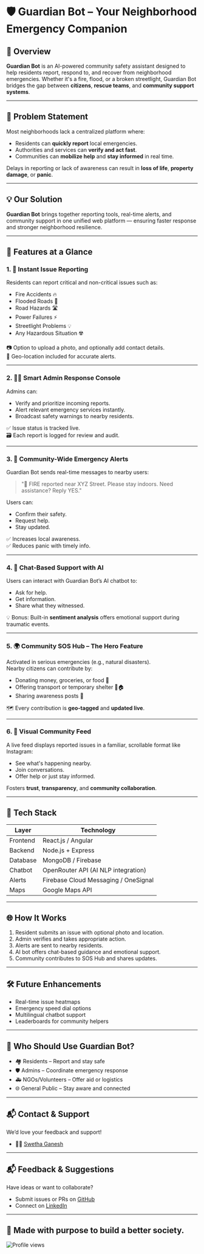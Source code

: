 # 🛡️ Guardian Bot – Your Neighborhood Emergency Companion

## 🚨 Overview

**Guardian Bot** is an AI-powered community safety assistant designed to help residents report, respond to, and recover from neighborhood emergencies. Whether it's a fire, flood, or a broken streetlight, Guardian Bot bridges the gap between **citizens**, **rescue teams**, and **community support systems**.

---

## 🧠 Problem Statement

Most neighborhoods lack a centralized platform where:
- Residents can **quickly report** local emergencies.
- Authorities and services can **verify and act fast**.
- Communities can **mobilize help** and **stay informed** in real time.

Delays in reporting or lack of awareness can result in **loss of life**, **property damage**, or **panic**.

---

## 💡 Our Solution

**Guardian Bot** brings together reporting tools, real-time alerts, and community support in one unified web platform — ensuring faster response and stronger neighborhood resilience.

---

## 🌟 Features at a Glance

### 1. 🚨 Instant Issue Reporting
Residents can report critical and non-critical issues such as:
- Fire Accidents 🔥
- Flooded Roads 🌊
- Road Hazards 🛣️
- Power Failures ⚡
- Streetlight Problems 💡
- Any Hazardous Situation ☢️

📷 Option to upload a photo, and optionally add contact details.  
📍 Geo-location included for accurate alerts.

---

### 2. 🧑‍💼 Smart Admin Response Console
Admins can:
- Verify and prioritize incoming reports.
- Alert relevant emergency services instantly.
- Broadcast safety warnings to nearby residents.

✅ Issue status is tracked live.  
🗃️ Each report is logged for review and audit.

---

### 3. 📢 Community-Wide Emergency Alerts
Guardian Bot sends real-time messages to nearby users:
> "🚨 FIRE reported near XYZ Street. Please stay indoors. Need assistance? Reply YES."

Users can:
- Confirm their safety.
- Request help.
- Stay updated.

✅ Increases local awareness.  
✅ Reduces panic with timely info.

---

### 4. 💬 Chat-Based Support with AI
Users can interact with Guardian Bot’s AI chatbot to:
- Ask for help.
- Get information.
- Share what they witnessed.

💡 Bonus: Built-in **sentiment analysis** offers emotional support during traumatic events.

---

### 5. 🌍 Community SOS Hub – The Hero Feature
Activated in serious emergencies (e.g., natural disasters).  
Nearby citizens can contribute by:
- Donating money, groceries, or food 🍱
- Offering transport or temporary shelter 🚗🏠
- Sharing awareness posts 📲

🗺️ Every contribution is **geo-tagged** and **updated live**.

---

### 6. 📸 Visual Community Feed
A live feed displays reported issues in a familiar, scrollable format like Instagram:
- See what's happening nearby.
- Join conversations.
- Offer help or just stay informed.

Fosters **trust**, **transparency**, and **community collaboration**.

---

## 🔧 Tech Stack

| Layer       | Technology                          |
|------------|--------------------------------------|
| Frontend   | React.js / Angular                   |
| Backend    | Node.js + Express                    |
| Database   | MongoDB / Firebase                   |
| Chatbot    | OpenRouter API (AI NLP integration)  |
| Alerts     | Firebase Cloud Messaging / OneSignal |
| Maps       | Google Maps API                      |

---

## 🌐 How It Works

1. Resident submits an issue with optional photo and location.
2. Admin verifies and takes appropriate action.
3. Alerts are sent to nearby residents.
4. AI bot offers chat-based guidance and emotional support.
5. Community contributes to SOS Hub and shares updates.

---

## 🛠️ Future Enhancements

- Real-time issue heatmaps
- Emergency speed dial options
- Multilingual chatbot support
- Leaderboards for community helpers

---

## 🤝 Who Should Use Guardian Bot?

- 🏘️ Residents – Report and stay safe
- 🛡️ Admins – Coordinate emergency response
- 🚑 NGOs/Volunteers – Offer aid or logistics
- 🌐 General Public – Stay aware and connected

---

## 📬 Contact & Support

We’d love your feedback and support!

- 👩‍💻 [Swetha Ganesh](https://github.com/ganeshswetha879)
---

## 📬 Feedback & Suggestions

Have ideas or want to collaborate?  
- Submit issues or PRs on [GitHub](https://github.com/ganeshswetha879)  
- Connect on [LinkedIn](https://www.linkedin.com/in/swethaganesh07)

---

## 🌱 Made with purpose to build a better society.

![Profile views](https://komarev.com/ghpvc/?username=ganeshswetha879&color=blue)


